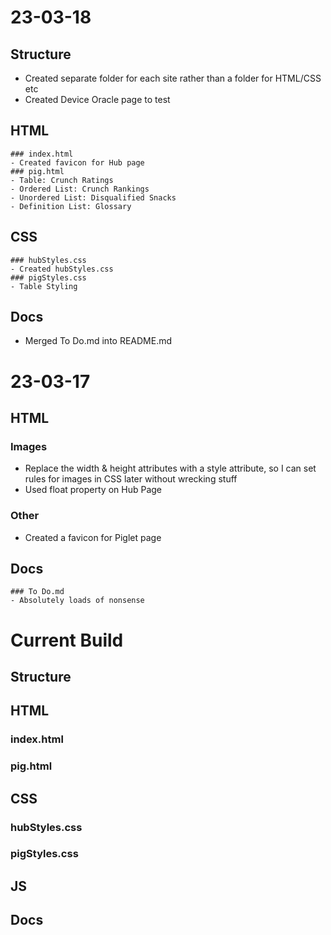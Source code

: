 # 23-03-18
  ## Structure
  - Created separate folder for each site rather than a folder for HTML/CSS etc
  - Created Device Oracle page to test <picture>
  ## HTML
    ### index.html
    - Created favicon for Hub page 
    ### pig.html
    - Table: Crunch Ratings
    - Ordered List: Crunch Rankings
    - Unordered List: Disqualified Snacks
    - Definition List: Glossary
  ## CSS
    ### hubStyles.css
    - Created hubStyles.css
    ### pigStyles.css
    - Table Styling
  ## Docs
  - Merged To Do.md into README.md

# 23-03-17
  ## HTML
  ### Images
  - Replace the width & height attributes with a style attribute, so I can set rules for images in CSS later without wrecking stuff
  - Used float property on Hub Page
  ### Other
  - Created a favicon for Piglet page
  ## Docs
    ### To Do.md
    - Absolutely loads of nonsense

# Current Build
  ## Structure
  
  ## HTML
  ### index.html
  ### pig.html
  
  ## CSS
  ### hubStyles.css
  ### pigStyles.css
  
  ## JS
  ## Docs